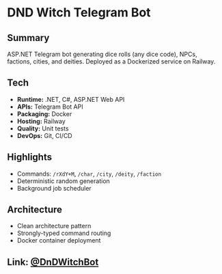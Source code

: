 # DND Witch Telegram Bot

## Summary
ASP.NET Telegram bot generating dice rolls (any dice code), NPCs, factions, cities, and deities. Deployed as a Dockerized service on Railway.

## Tech
- **Runtime:** .NET, C#, ASP.NET Web API  
- **APIs:** Telegram Bot API  
- **Packaging:** Docker  
- **Hosting:** Railway  
- **Quality:** Unit tests  
- **DevOps:** Git, CI/CD

## Highlights
- Commands: `/rXdY+M`, `/char`, `/city`, `/deity`, `/faction`  
- Deterministic random generation  
- Background job scheduler  

## Architecture
- Clean architecture pattern  
- Strongly-typed command routing  
- Docker container deployment  

## Link: [@DnDWitchBot](https://t.me/DnDWitchBot)